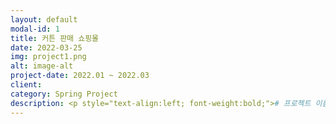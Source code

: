 ```yaml
---
layout: default
modal-id: 1
title: 커튼 판매 쇼핑몰
date: 2022-03-25
img: project1.png
alt: image-alt
project-date: 2022.01 ~ 2022.03
client: 
category: Spring Project
description: <p style="text-align:left; font-weight:bold;"># 프로젝트 이름</p><p style="text-align:left;">커튼 판매 쇼핑몰</br><p style="text-align:left; font-weight:bold;"># 프로젝트 요약</p><p style="text-align:left;">커튼 판매 업체를 위한 쇼핑몰 프로젝트 입니다.</br>상품 판매를 위한 로그인/가입/상품등록/주문/장바구니/검색 등의 기능을 구현 하였습니다. 또한 AWS에 배포하여 서비스를 베타 버젼을 완성하였고, DB는 비용을 고려해 MySQL로 구성하였습니다.</br>첫 스프링 프로젝트이다 보니, 스터디/개발에 3개월이 소요 되었습니다. 이 프로젝트를 통해 스프링의 기본 세팅/개발/구성/배포를 경험할 수 있었습니다. 웹 개발자로 한발 내딛을 수 있었으며, 다음 프로젝트는 react나 vue로 진행 예정 입니다.</br><p style="text-align:left; font-weight:bold;"># 주요 기능</p><p style="text-align:left;">&nbsp;&nbsp;-&nbsp;회원가입/로그인(인터셉터 적용)</br>&nbsp;&nbsp;-&nbsp;판매업체 등록/수정/삭제</br>&nbsp;&nbsp;-&nbsp;상품 등록/수정/삭제</br>&nbsp;&nbsp;-&nbsp;상품 이미지 정보 등록</br>&nbsp;&nbsp;-&nbsp;검색</br>&nbsp;&nbsp;-&nbsp;장바구니</br>&nbsp;&nbsp;-&nbsp;주문 현황/취소</br>&nbsp;&nbsp;-&nbsp;댓글 등록/수정/삭제</br>&nbsp;&nbsp;-&nbsp;AWS 배포</p><p style="text-align:left; font-weight:bold;"># 기술 스택</p><p style="text-align:left;">JavaScript&nbsp/&nbspHTML&nbsp/&nbspCSS&nbsp/&nbspAWS EC2, RDS</br>
---
```

